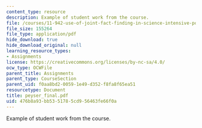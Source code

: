 ```yaml
---
content_type: resource
description: Example of student work from the course.
file: /courses/11-942-use-of-joint-fact-finding-in-science-intensive-policy-disputes-part-ii-spring-2004/476b8a93bb5351785cd956463fe66f0a_peyser_final.pdf
file_size: 155264
file_type: application/pdf
hide_download: true
hide_download_original: null
learning_resource_types:
- Assignments
license: https://creativecommons.org/licenses/by-nc-sa/4.0/
ocw_type: OCWFile
parent_title: Assignments
parent_type: CourseSection
parent_uid: f0aa8bd2-0059-1e49-d352-f8fa8f65ea51
resourcetype: Document
title: peyser_final.pdf
uid: 476b8a93-bb53-5178-5cd9-56463fe66f0a
---
```

Example of student work from the course.